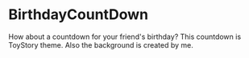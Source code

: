 # BirthdayCountDown
How about a countdown for your friend's birthday?
This countdown is ToyStory theme.
Also the background is created by me.
